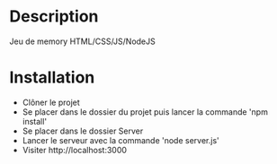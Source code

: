 # Description

Jeu de memory HTML/CSS/JS/NodeJS

# Installation

- Clôner le projet
- Se placer dans le dossier du projet puis lancer la commande 'npm install'
- Se placer dans le dossier Server
- Lancer le serveur avec la commande 'node server.js'
- Visiter http://localhost:3000